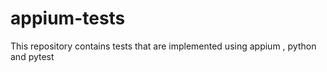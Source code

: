 # appium-tests
This repository contains tests that are implemented using appium , python and pytest

